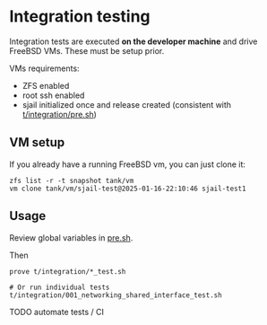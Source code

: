 # Integration testing

Integration tests are executed **on the developer machine** and drive FreeBSD
VMs. These must be setup prior.

VMs requirements:

- ZFS enabled
- root ssh enabled
- sjail initialized once and release created (consistent with [t/integration/pre.sh](./t/integration/pre.sh))

## VM setup

If you already have a running FreeBSD vm, you can just clone it:

```
zfs list -r -t snapshot tank/vm
vm clone tank/vm/sjail-test@2025-01-16-22:10:46 sjail-test1
```

## Usage

Review global variables in [pre.sh](./pre.sh).

Then

```
prove t/integration/*_test.sh

# Or run individual tests
t/integration/001_networking_shared_interface_test.sh
```

TODO automate tests / CI
